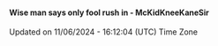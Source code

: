 #### Wise man says only fool rush in - McKidKneeKaneSir
Updated on 11/06/2024 - 16:12:04 (UTC) Time Zone
